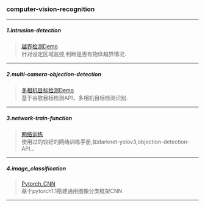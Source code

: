### computer-vision-recognition
---
##### 1.intrusion-detection 
>[越界检测Demo](https://github.com/Jeffer-hua/intrusion-detection)  
针对设定区域监控,判断是否有物体越界情况.
---
##### 2.multi-camera-objection-detection
>[多相机目标检测Demo](https://github.com/Jeffer-hua/multi-camera-objection-detection)  
基于谷歌目标检测API，多相机目标检测识别.
---
##### 3.network-train-function
>[网络训练](https://github.com/Jeffer-hua/network-train-function)  
使用过的较好的网络训练手册,如darknet-yolov3,objection-detection-API...
---
##### 4.image_classification
>[Pytorch_CNN](https://github.com/Jeffer-hua/computer-vision-recognition/tree/master/image_classification)  
基于pytorch1.1搭建通用图像分类框架CNN
---

